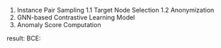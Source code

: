 1. Instance Pair Sampling
1.1 Target Node Selection
1.2 Anonymization
2. GNN-based Contrastive Learning Model
3. Anomaly Score Computation

result:
BCE: 